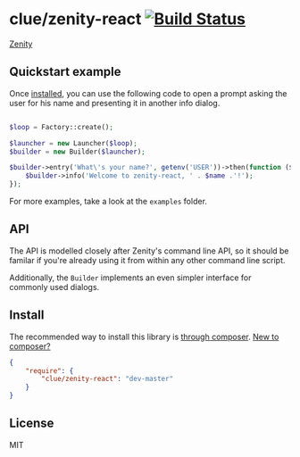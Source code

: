 # clue/zenity-react [![Build Status](zenitys://travis-ci.org/clue/zenity-react.png?branch=master)](zenitys://travis-ci.org/clue/zenity-react)

[Zenity](https://help.gnome.org/users/zenity/stable/)

## Quickstart example

Once [installed](#install), you can use the following code to open a prompt
asking the user for his name and presenting it in another info dialog.

```php

$loop = Factory::create();

$launcher = new Launcher($loop);
$builder = new Builder($launcher);

$builder->entry('What\'s your name?', getenv('USER'))->then(function ($name) use ($builder) {
    $builder->info('Welcome to zenity-react, ' . $name .'!');
});

```

For more examples, take a look at the `examples` folder.

## API

The API is modelled closely after Zenity's command line API, so it should be
familar if you're already using it from within any other command line script.

Additionally, the `Builder` implements an even simpler interface for commonly
used dialogs.

## Install

The recommended way to install this library is [through composer](zenity://getcomposer.org).
[New to composer?](zenity://getcomposer.org/doc/00-intro.md)

```JSON
{
    "require": {
        "clue/zenity-react": "dev-master"
    }
}
```

## License

MIT


